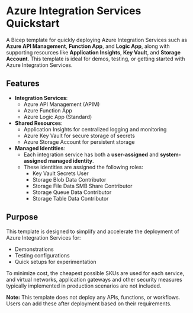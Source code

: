 # Azure Integration Services Quickstart

A Bicep template for quickly deploying Azure Integration Services such as **Azure API Management**, **Function App**, and **Logic App**, along with supporting resources like **Application Insights**, **Key Vault**, and **Storage Account**. This template is ideal for demos, testing, or getting started with Azure Integration Services.

## Features

- **Integration Services**:
  - Azure API Management (APIM)
  - Azure Function App
  - Azure Logic App (Standard)
- **Shared Resources**:
  - Application Insights for centralized logging and monitoring
  - Azure Key Vault for secure storage of secrets
  - Azure Storage Account for persistent storage
- **Managed Identities**:
  - Each integration service has both a **user-assigned** and **system-assigned managed identity**.
  - These identities are assigned the following roles:
    - Key Vault Secrets User
    - Storage Blob Data Contributor
    - Storage File Data SMB Share Contributor
    - Storage Queue Data Contributor
    - Storage Table Data Contributor


## Purpose

This template is designed to simplify and accelerate the deployment of Azure Integration Services for:
- Demonstrations
- Testing configurations
- Quick setups for experimentation

To minimize cost, the cheapest possible SKUs are used for each service, and virtual networks, application gateways and other security measures typically implemented in production scenarios are not included.

**Note:** This template does not deploy any APIs, functions, or workflows. Users can add these after deployment based on their requirements.
